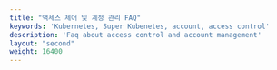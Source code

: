 ```yaml
---
title: "액세스 제어 및 계정 관리 FAQ"
keywords: 'Kubernetes, Super Kubenetes, account, access control'
description: 'Faq about access control and account management'
layout: "second"
weight: 16400
---
```


